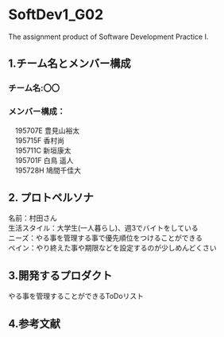 # SoftDev1_G02
The assignment product of Software Development Practice Ⅰ.

## 1.チーム名とメンバー構成
### チーム名:〇〇
### メンバー構成：
　195707E 豊見山裕太  
　195715F 香村尚  
　195711C 新垣康太  
　195701F 白鳥 遥人  
　195728H 鳩間千佳大  

## 2. プロトペルソナ
名前：村田さん  
生活スタイル：大学生(一人暮らし)、週3でバイトをしている  
ニーズ：やる事を管理する事で優先順位をつけることができる  
ペイン：やり終えた事や期限などを設定するのが少しめんどくさい  

## 3.開発するプロダクト
やる事を管理することができるToDoリスト

## 4.参考文献

